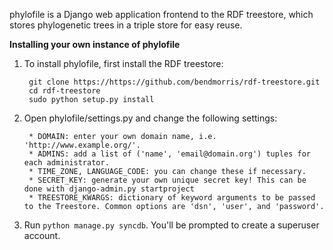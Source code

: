 phylofile is a Django web application frontend to the RDF treestore, which 
stores phylogenetic trees in a triple store for easy reuse.


**Installing your own instance of phylofile**

1. To install phylofile, first install the RDF treestore:

        git clone https://https://github.com/bendmorris/rdf-treestore.git
        cd rdf-treestore
        sudo python setup.py install

2. Open phylofile/settings.py and change the following settings:

        * DOMAIN: enter your own domain name, i.e. 'http://www.example.org/'.
        * ADMINS: add a list of ('name', 'email@domain.org') tuples for each administrator.
        * TIME_ZONE, LANGUAGE_CODE: you can change these if necessary.
        * SECRET_KEY: generate your own unique secret key! This can be done with django-admin.py startproject
        * TREESTORE_KWARGS: dictionary of keyword arguments to be passed to the Treestore. Common options are 'dsn', 'user', and 'password'.

3. Run `python manage.py syncdb`. You'll be prompted to create a superuser 
account.